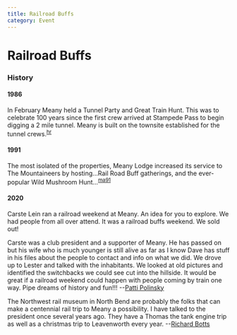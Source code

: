 ```yaml
---
title: Railroad Buffs
category: Event
---
```

# Railroad Buffs
### History

#### 1986

In February Meany held a Tunnel Party and Great Train Hunt. This was to celebrate 100 years since the first crew arrived at Stampede Pass to begin digging a 2 mile tunnel. Meany is built on the townsite established for the tunnel crews.<sup>[hr][]</sup>

#### 1991

The most isolated of the properties, Meany Lodge increased its service to The Mountaineers by hosting...Rail Road Buff gatherings, and the ever-popular Wild Mushroom Hunt...<sup>[ma91][]</sup>

#### 2020

Carste Lein ran a railroad weekend at Meany. An idea for you to explore. We had people from all over attend. It was a railroad buffs weekend. We sold out!

Carste was a club president and a supporter of Meany. He has passed on but his wife who is much younger is still alive as far as I know Dave has stuff in his files about the people to contact and info on what we did. We drove up to Lester and talked with the inhabitants. We looked at old pictures and identified the switchbacks we could see cut into the hillside. It would be great if a railroad weekend could happen with people coming by train one way. Pipe dreams of history and fun!!! --[Patti Polinsky](Patti-Polinsky)

The Northwest rail museum in North Bend are probably the folks that can make a centennial rail trip to Meany a possibility. I have talked to the president once several years ago. They have a Thomas the tank engine trip as well as a christmas trip to Leavenworth every year. --[Richard Botts](Richard-Botts)

[hr]: History-Reports "Meany History Reports, by Idona Kellogg"
[ma91]: Mountaineer-Annual#1991
